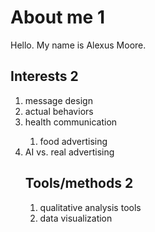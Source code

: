 <h1>About me 1</h1>
Hello. My name is Alexus Moore. 
<h2>Interests 2</h2>
<ol>
    <li>message design</li>
    <li>actual behaviors</li>
    <li>health communication</li>
    <ol>
        <li>food advertising</li>
    </ol>  
    <li>AI vs. real advertising</li>
<h2>Tools/methods 2</h2>
<ol>
    <li>qualitative analysis tools</li>
    <li>data visualization</li>
    </ol>